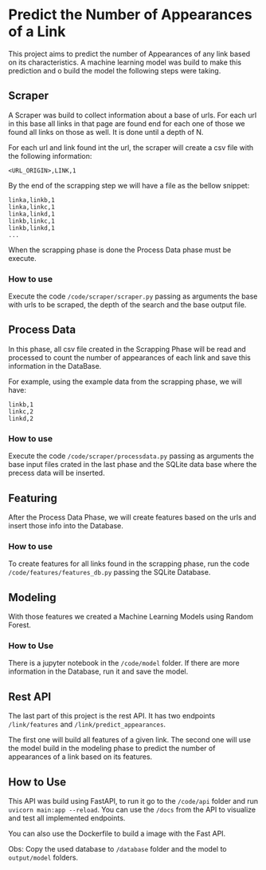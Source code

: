 # Predict the Number of Appearances of a Link

This project aims to predict the number of Appearances of any link based on its characteristics. A machine learning model was build to make this prediction and o build the model the following steps were taking.

## Scraper

A Scraper was build to collect information about a base of urls. For each url in this base all links in that page are found end for each one of those we found all links on those as well. It is done until a depth of N.

For each url and link found int the url, the scraper will create a csv file with the following information:

 `<URL_ORIGIN>,LINK,1`

 By the end of the scrapping step we will have a file as the bellow snippet:

 ```
 linka,linkb,1
 linka,linkc,1
 linka,linkd,1
 linkb,linkc,1
 linkb,linkd,1
 ...
 ```

 When the scrapping phase is done the Process Data phase must be execute.

 ### How to use

 Execute the code `/code/scraper/scraper.py` passing as arguments the base with urls to be scraped, the depth of the search and the base output file.

 ## Process Data

 In this phase, all csv file created in the Scrapping Phase will be read and processed to count the number of appearances of each link and save this information in the DataBase.

 For example, using the example data from the scrapping phase, we will have:

 ```
 linkb,1
 linkc,2
 linkd,2
 ```

### How to use

Execute the code `/code/scraper/processdata.py` passing as arguments the base input files crated in the last phase and the SQLite data base where the precess data will be inserted.

 ## Featuring 

 After the Process Data Phase, we will create features based on the urls and insert those info into the Database.

 ### How to use

 To create features for all links found in the scrapping phase, run the code `/code/features/features_db.py` passing the SQLite Database.

 ## Modeling

 With those features we created a Machine Learning Models using Random Forest.

 ### How to Use

 There is a jupyter notebook in the `/code/model` folder. If there are more information in the Database, run it and save the model.

 ## Rest API

 The last part of this project is the rest API. It has two endpoints `/link/features` and `/link/predict_appearances`.

 The first one will build all features of a given link. The second one will use the model build in the modeling phase to predict the number of appearances of a link based on its features.

 ## How to Use

 This API was build using FastAPI, to run it go to the `/code/api` folder and run `uvicorn main:app --reload`. You can use the `/docs` from the API to visualize and test all implemented endpoints.

 You can also use the Dockerfile to build a image with the Fast API.

 Obs: Copy the used database to `/database` folder and the model to `output/model` folders.

